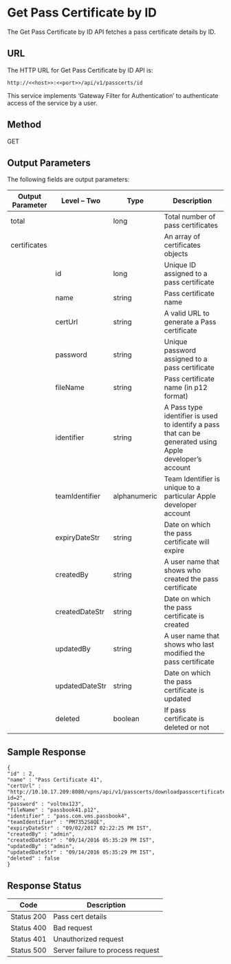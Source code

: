 
# Get Pass Certificate by ID

The Get Pass Certificate by ID API fetches a pass certificate details by ID.

## URL

The HTTP URL for Get Pass Certificate by ID API is:

```
http://<<host>>:<<port>>/api/v1/passcerts/id
```

This service implements ‘Gateway Filter for Authentication’ to authenticate access of the service by a user.

## Method

GET

## Output Parameters

The following fields are output parameters:

| Output Parameter | Level – Two    | Type         | Description                                                                                             |
| ---------------- | -------------- | ------------ | ------------------------------------------------------------------------------------------------------- |
| total            |                | long         | Total number of pass certificates                                                                       |
| certificates     |                |              | An array of certificates objects                                                                        |
|                  | id             | long         | Unique ID assigned to a pass certificate                                                                |
|                  | name           | string       | Pass certificate name                                                                                   |
|                  | certUrl        | string       | A valid URL to generate a Pass certificate                                                              |
|                  | password       | string       | Unique password assigned to a pass certificate                                                          |
|                  | fileName       | string       | Pass certificate name (in p12 format)                                                                   |
|                  | identifier     | string       | A Pass type identifier is used to identify a pass that can be generated using Apple developer’s account |
|                  | teamIdentifier | alphanumeric | Team Identifier is unique to a particular Apple developer account                                       |
|                  | expiryDateStr  | string       | Date on which the pass certificate will expire                                                          |
|                  | createdBy      | string       | A user name that shows who created the pass certificate                                                 |
|                  | createdDateStr | string       | Date on which the pass certificate is created                                                           |
|                  | updatedBy      | string       | A user name that shows who last modified the pass certificate                                           |
|                  | updatedDateStr | string       | Date on which the pass certificate is updated                                                           |
|                  | deleted        | boolean      | If pass certificate is deleted or not                                                                   |

## Sample Response

```
{
"id" : 2,
"name" : "Pass Certificate 41",
"certUrl" : "http://10.10.17.209:8080/vpns/api/v1/passcerts/downloadpasscertificate?id=2",
"password" : "voltmx123",
"fileName" : "passbook41.p12",
"identifier" : "pass.com.vms.passbook4",
"teamIdentifier" : "PM7352S8QE",
"expiryDateStr" : "09/02/2017 02:22:25 PM IST",
"createdBy" : "admin",
"createdDateStr" : "09/14/2016 05:35:29 PM IST",
"updatedBy" : "admin",
"updatedDateStr" : "09/14/2016 05:35:29 PM IST",
"deleted" : false
}
```

## Response Status

| Code       | Description                       |
| ---------- | --------------------------------- |
| Status 200 | Pass cert details                 |
| Status 400 | Bad request                       |
| Status 401 | Unauthorized request              |
| Status 500 | Server failure to process request |
